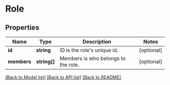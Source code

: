 # Role

## Properties
Name | Type | Description | Notes
------------ | ------------- | ------------- | -------------
**id** | **string** | ID is the role&#39;s unique id. | [optional] 
**members** | **string[]** | Members is who belongs to the role. | [optional] 

[[Back to Model list]](../README.md#documentation-for-models) [[Back to API list]](../README.md#documentation-for-api-endpoints) [[Back to README]](../README.md)


